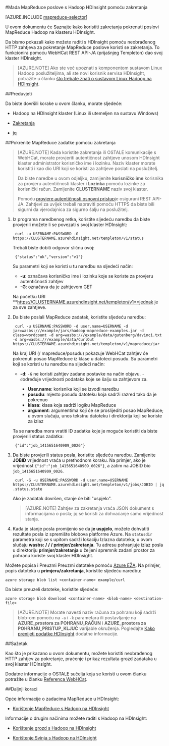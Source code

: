 <properties
   pageTitle="Korištenje MapReduce i zakretanja s Hadoop u HDInsight | Microsoft Azure"
   description="Saznajte kako daljinski pokreće MapReduce poslove s Hadoop na HDInsight pomoću zakretanja."
   services="hdinsight"
   documentationCenter=""
   authors="Blackmist"
   manager="jhubbard"
   editor="cgronlun"
    tags="azure-portal"/>

<tags
   ms.service="hdinsight"
   ms.devlang="na"
   ms.topic="article"
   ms.tgt_pltfrm="na"
   ms.workload="big-data"
   ms.date="09/27/2016"
   ms.author="larryfr"/>

#<a name="run-mapreduce-jobs-with-hadoop-on-hdinsight-using-curl"></a>Mada MapReduce poslove s Hadoop HDInsight pomoću zakretanja

[AZURE.INCLUDE [mapreduce-selector](../../includes/hdinsight-selector-use-mapreduce.md)]

U ovom dokumentu će Saznajte kako koristiti zakretanja pokrenuti poslovi MapReduce Hadoop na klasteru HDInsight.

Da bismo pokazali kako možete raditi s HDInsight pomoću neobrađenog HTTP zahtjeva za pokretanje MapReduce poslove koristi se zakretanja. To funkcionira pomoću WebHCat REST API-JA (prijašnjeg Templeton) dao svoj klaster HDInsight.

> [AZURE.NOTE] Ako ste već upoznati s komponentom sustavom Linux Hadoop poslužiteljima, ali ste novi korisnik servisa HDInsight, potražite u članku [što trebate znati o sustavom Linux Hadoop na HDInsight](hdinsight-hadoop-linux-information.md).

##<a id="prereq"></a>Preduvjeti

Da biste dovršili korake u ovom članku, morate sljedeće:

* Hadoop na HDInsight klaster (Linux ili utemeljen na sustavu Windows)

* [Zakretanja](http://curl.haxx.se/)

* [jq](http://stedolan.github.io/jq/)

##<a id="curl"></a>Pokrenite MapReduce zadatke pomoću zakretanja

> [AZURE.NOTE] Kada koristite zakretanja ili OSTALE komunikacije s WebHCat, morate provjeriti autentičnost zahtjeve unosom HDInsight klaster administrator korisničko ime i lozinku. Naziv klaster morate koristiti i kao dio URI koji se koristi za zahtjeve poslati na poslužitelj.
>
> Da biste naredbe u ovom odjeljku, zamijenite **korisničko ime** korisnika za provjeru autentičnosti klaster i **Lozinka** pomoću lozinke za korisnički račun. Zamijenite **CLUSTERNAME** naziv svoj klaster.
>
> Pomoću [provjere autentičnosti osnovni pristup](http://en.wikipedia.org/wiki/Basic_access_authentication)je osigurani REST API-JA. Zahtjevi za uvijek trebali napraviti pomoću HTTPS da biste bili sigurni da vjerodajnica za sigurno šalju na poslužitelj.

1. Iz programa naredbenog retka, koristite sljedeću naredbu da biste provjerili možete li se povezati s svoj klaster HDInsight:

        curl -u USERNAME:PASSWORD -G https://CLUSTERNAME.azurehdinsight.net/templeton/v1/status

    Trebali biste dobiti odgovor sličnu ovoj:

        {"status":"ok","version":"v1"}

    Su parametri koji se koristi u tu naredbu na sljedeći način:

    * **-u**: označava korisničko ime i lozinku koje se koriste za provjeru autentičnosti zahtjev
    * **-G**: označava da je zahtjevom GET

    Na početku URI **https://CLUSTERNAME.azurehdinsight.net/templeton/v1**jednak je za sve zahtjeve.

2. Da biste poslali MapReduce zadatak, koristite sljedeću naredbu:

        curl -u USERNAME:PASSWORD -d user.name=USERNAME -d jar=wasbs:///example/jars/hadoop-mapreduce-examples.jar -d class=wordcount -d arg=wasbs:///example/data/gutenberg/davinci.txt -d arg=wasbs:///example/data/CurlOut https://CLUSTERNAME.azurehdinsight.net/templeton/v1/mapreduce/jar

    Na kraj URI (/ mapreduce/posudu) pokazuje WebHCat zahtjev će pokrenuti posao MapReduce iz klase u datoteci posudu. Su parametri koji se koristi u tu naredbu na sljedeći način:

    * **-d**: `-G` ne koristi zahtjev zadane postavke na način objavu. `-d`određuje vrijednosti podataka koje se šalju sa zahtjevom za.

        * **User.name**: korisnika koji se izvodi naredbu
        * **posudu**: mjesto posudu datoteku koja sadrži razred tako da je pokrenuo
        * **klasa**: klasa koja sadrži logiku MapReduce
        * **argument**: argumentima koji će se proslijediti posao MapReduce; u ovom slučaju, unos tekstnu datoteku i direktorija koji se koriste za izlaz

    Ta se naredba mora vratiti ID zadatka koje je moguće koristiti da biste provjerili status zadatka:

        {"id":"job_1415651640909_0026"}

3. Da biste provjerili status posla, koristite sljedeću naredbu. Zamijenite **JOBID** vrijednost vraća u prethodnom koraku. Na primjer, ako je vrijednost `{"id":"job_1415651640909_0026"}`, a zatim na JOBID bio `job_1415651640909_0026`.

        curl -G -u USERNAME:PASSWORD -d user.name=USERNAME https://CLUSTERNAME.azurehdinsight.net/templeton/v1/jobs/JOBID | jq .status.state

    Ako je zadatak dovršen, stanje će biti "uspjelo".

    > [AZURE.NOTE] Zahtjev za zakretanja vraća JSON dokument s informacijama o posla; jq se koristi za dohvaćanje samo vrijednost stanja.

4. Kada je stanje posla promijenio se da **je uspjelo**, možete dohvatiti rezultate posla iz spremište blobova platforme Azure. Na `statusdir` parametra koji se s upitom sadrži lokaciju Izlazna datoteka; u ovom slučaju **wasbs: / / / primjer/zakretanja**. Tu adresu pohranjuje izlaz posla u direktoriju **primjer/zakretanja** u željeni spremnik zadani prostor za pohranu koriste svoj klaster HDInsight.

Možete popisa i Preuzmi Preuzmi datoteke pomoću [Azure EŽA](../xplat-cli-install.md). Na primjer, popis datoteka u **primjeru/zakretanja**, koristite sljedeću naredbu:

    azure storage blob list <container-name> example/curl

Da biste preuzeli datoteke, koristite sljedeće:

    azure storage blob download <container-name> <blob-name> <destination-file>

> [AZURE.NOTE] Morate navesti naziv računa za pohranu koji sadrži blob-om pomoću na `-a` i `-k` parametara ili postavljanje na **AZURE\_prostora za POHRANU\_RAČUN** i **AZURE\_prostora za POHRANU\_PRISTUP\_KLJUČ** varijable okruženja. Pogledajte [Kako prenijeti podatke HDInsight](hdinsight-upload-data.md) dodatne informacije.

##<a id="summary"></a>Sažetak

Kao što je prikazano u ovom dokumentu, možete koristiti neobrađenog HTTP zahtjev za pokretanje, praćenje i prikaz rezultata grozd zadataka u svoj klaster HDInsight.

Dodatne informacije o OSTALE sučelja koja se koristi u ovom članku potražite u članku [Referenca WebHCat](https://cwiki.apache.org/confluence/display/Hive/WebHCat+Reference).

##<a id="nextsteps"></a>Daljnji koraci

Opće informacije o zadacima MapReduce u HDInsight:

* [Korištenje MapReduce s Hadoop na HDInsight](hdinsight-use-mapreduce.md)

Informacije o drugim načinima možete raditi s Hadoop na HDInsight:

* [Korištenje grozd s Hadoop na HDInsight](hdinsight-use-hive.md)

* [Korištenje Svinja s Hadoop na HDInsight](hdinsight-use-pig.md)

